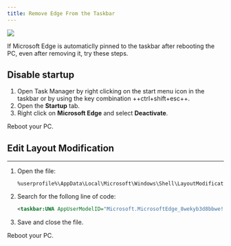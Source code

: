```yaml
---
title: Remove Edge From the Taskbar
---
```


![](/assets/images/ms-edge-ban.png)

If Microsoft Edge is automaticlly pinned to the taskbar after rebooting the PC, even after removing it, try these steps.

## Disable startup

<div class="steps" markdown>

1. Open Task Manager by right clicking on the start menu icon in the taskbar or by using the key combination ++ctrl+shift+esc++.
2. Open the **Startup** tab.
3. Right click on **Microsoft Edge** and select **Deactivate**.

</div>

Reboot your PC.

## Edit Layout Modification

---

<div class="steps" markdown>

1. Open the file: 

    ```
    %userprofile%\AppData\Local\Microsoft\Windows\Shell\LayoutModification.xml`.
    ```

1. Search for the follong line of code:

    ```xml
    <taskbar:UWA AppUserModelID="Microsoft.MicrosoftEdge_8wekyb3d8bbwe!MicrosoftEdge" />
    ```

1. Save and close the file.

</div>

Reboot your PC.